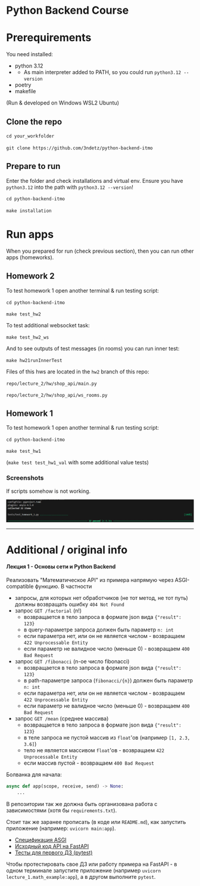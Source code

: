 # Python Backend Course 

# Prerequirements

You need installed:
- python 3.12
- - As main interpreter added to PATH, so you could run `python3.12 --version`
- poetry
- makefile

(Run & developed on Windows WSL2 Ubuntu)

## Clone the repo

```
cd your_workfolder

git clone https://github.com/3ndetz/python-backend-itmo
```

## Prepare to run

Enter the folder and check installations and virtual env. Ensure you have `python3.12` into the path with `python3.12 --version`!

```
cd python-backend-itmo

make installation
```

# Run apps

When you prepared for run (check previous section), then you can run other apps (homeworks).

## Homework 2

To test homework 1 open another terminal & run testing script:

`cd python-backend-itmo`

`make test_hw2`

To test additional websocket task:

`make test_hw2_ws`

And to see outputs of test messages (in rooms) you can run inner test:

`make hw21runInnerTest`

Files of this hws are located in the `hw2` branch of this repo:

`repo/lecture_2/hw/shop_api/main.py`

`repo/lecture_2/hw/shop_api/ws_rooms.py`


## Homework 1

To test homework 1 open another terminal & run testing script:

`cd python-backend-itmo`

`make test_hw1`

(`make test test_hw1_val` with some additional value tests)

### Screenshots

If scripts somehow is not working.

![hw1screen](screenshots/hw1/1_asgi_tests_result.png)

---

# Additional / original info

#### Лекция 1 - Основы сети и Python Backend

Реализовать "Математическое API" из примера напрямую через ASGI-compatible
функцию. В частности

- запросы, для которых нет обработчиков (не тот метод, не тот путь) должны
  возвращать ошибку `404 Not Found`
- запрос `GET /factorial` (n!)
  - возвращается в тело запроса в формате json вида `{"result": 123}`
  - в query-параметре запроса должен быть параметр `n: int`
  - если параметра нет, или он не является числом - возвращаем `422
    Unprocessable Entity`
  - если параметр не валидное число (меньше 0) - возвращаем `400 Bad Request`
- запрос `GET /fibonacci` (n-ое число fibonacci)
  - возвращается в тело запроса в формате json вида `{"result": 123}`
  - в path-параметре запроса (`fibonacci/{n}`) должен быть параметр `n: int`
  - если параметра нет, или он не является числом - возвращаем `422
    Unprocessable Entity`
  - если параметр не валидное число (меньше 0) - возвращаем `400 Bad Request`
- запрос `GET /mean` (среднее массива)
  - возвращается в тело запроса в формате json вида `{"result": 123}`
  - в теле запроса не пустой массив из `float`'ов (например `[1, 2.3, 3.6]`)
  - тело не является массивом `float`'ов - возвращаем `422
    Unprocessable Entity`
  - если массив пустой - возвращаем `400 Bad Request`

Болванка для начала:

```python
async def app(scope, receive, send) -> None:
    ...
```

В репозитории так же должна быть организована работа с зависимостями (хотя бы
`requirements.txt`).

Стоит так же заранее прописать (в коде или `README.md`), как запустить
приложение (например: `uvicorn main:app`).

- [Спецификация ASGI](https://asgi.readthedocs.io/en/latest/specs/www.html#http)
- [Исходный код API на FastAPI](/lecture_1/math_example.py)
- [Тесты для первого ДЗ (pytest)](/tests/test_homework_1.py)

Чтобы протестировать свое ДЗ или работу примера на FastAPI - в одном терминале
запустите приложение (например `uvicorn lecture_1.math_example:app`), а в другом
выполните `pytest`.
